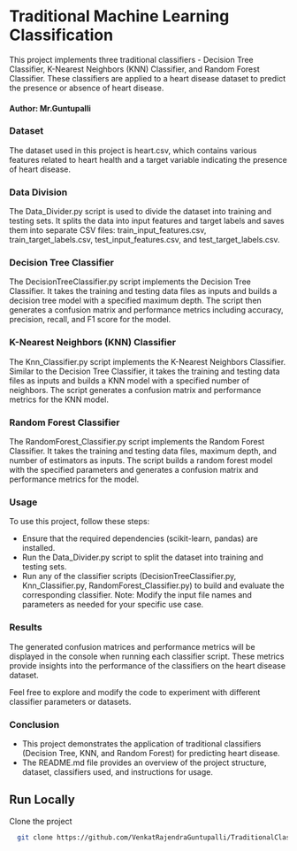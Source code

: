 
# Traditional Machine Learning Classification
This project implements three traditional classifiers - Decision Tree Classifier, K-Nearest Neighbors (KNN) Classifier, and Random Forest Classifier. These classifiers are applied to a heart disease dataset to predict the presence or absence of heart disease.

#### Author: Mr.Guntupalli


### Dataset
The dataset used in this project is heart.csv, which contains various features related to heart health and a target variable indicating the presence of heart disease.

### Data Division
The Data_Divider.py script is used to divide the dataset into training and testing sets. It splits the data into input features and target labels and saves them into separate CSV files: train_input_features.csv, train_target_labels.csv, test_input_features.csv, and test_target_labels.csv.

### Decision Tree Classifier
The DecisionTreeClassifier.py script implements the Decision Tree Classifier. It takes the training and testing data files as inputs and builds a decision tree model with a specified maximum depth. The script then generates a confusion matrix and performance metrics including accuracy, precision, recall, and F1 score for the model.

### K-Nearest Neighbors (KNN) Classifier
The Knn_Classifier.py script implements the K-Nearest Neighbors Classifier. Similar to the Decision Tree Classifier, it takes the training and testing data files as inputs and builds a KNN model with a specified number of neighbors. The script generates a confusion matrix and performance metrics for the KNN model.

### Random Forest Classifier
The RandomForest_Classifier.py script implements the Random Forest Classifier. It takes the training and testing data files, maximum depth, and number of estimators as inputs. The script builds a random forest model with the specified parameters and generates a confusion matrix and performance metrics for the model.

### Usage
To use this project, follow these steps:

- Ensure that the required dependencies (scikit-learn, pandas) are installed.
- Run the Data_Divider.py script to split the dataset into training and testing sets.
- Run any of the classifier scripts (DecisionTreeClassifier.py, Knn_Classifier.py, RandomForest_Classifier.py) to build and evaluate the corresponding classifier.
Note: Modify the input file names and parameters as needed for your specific use case.

### Results
The generated confusion matrices and performance metrics will be displayed in the console when running each classifier script. These metrics provide insights into the performance of the classifiers on the heart disease dataset.

Feel free to explore and modify the code to experiment with different classifier parameters or datasets.

### Conclusion
- This project demonstrates the application of traditional classifiers (Decision Tree, KNN, and Random Forest) for predicting heart disease. 
- The README.md file provides an overview of the project structure, dataset, classifiers used, and instructions for usage.

## Run Locally

Clone the project

```bash
  git clone https://github.com/VenkatRajendraGuntupalli/TraditionalClassifiers.git
```
